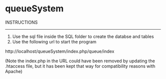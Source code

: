 # queueSystem

INSTRUCTIONS
************

1) Use the sql file inside the SQL folder to create the databse and tables
2) Use the following url to start the program

http://localhost/queueSystem/index.php/queue/index

(Note the index.php in the URL could have been removed by updating the .htaccess file, but it has been kept that way for compatibility reasons with Apache)
